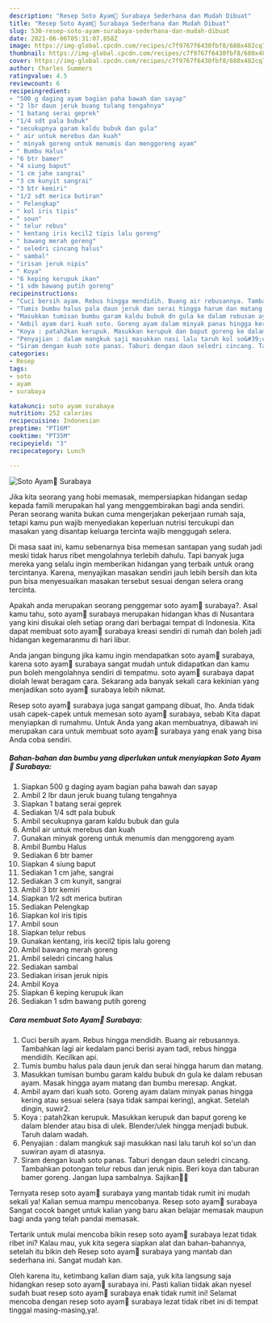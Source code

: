 ```yaml
---
description: "Resep Soto Ayam🍲 Surabaya Sederhana dan Mudah Dibuat"
title: "Resep Soto Ayam🍲 Surabaya Sederhana dan Mudah Dibuat"
slug: 530-resep-soto-ayam-surabaya-sederhana-dan-mudah-dibuat
date: 2021-06-06T05:31:07.858Z
image: https://img-global.cpcdn.com/recipes/c7f9767f6430fbf8/680x482cq70/soto-ayam🍲-surabaya-foto-resep-utama.jpg
thumbnail: https://img-global.cpcdn.com/recipes/c7f9767f6430fbf8/680x482cq70/soto-ayam🍲-surabaya-foto-resep-utama.jpg
cover: https://img-global.cpcdn.com/recipes/c7f9767f6430fbf8/680x482cq70/soto-ayam🍲-surabaya-foto-resep-utama.jpg
author: Charles Summers
ratingvalue: 4.5
reviewcount: 6
recipeingredient:
- "500 g daging ayam bagian paha bawah dan sayap"
- "2 lbr daun jeruk buang tulang tengahnya"
- "1 batang serai geprek"
- "1/4 sdt pala bubuk"
- "secukupnya garam kaldu bubuk dan gula"
- " air untuk merebus dan kuah"
- " minyak goreng untuk menumis dan menggoreng ayam"
- " Bumbu Halus"
- "6 btr bamer"
- "4 siung baput"
- "1 cm jahe sangrai"
- "3 cm kunyit sangrai"
- "3 btr kemiri"
- "1/2 sdt merica butiran"
- " Pelengkap"
- " kol iris tipis"
- " soun"
- " telur rebus"
- " kentang iris kecil2 tipis lalu goreng"
- " bawang merah goreng"
- " seledri cincang halus"
- " sambal"
- "irisan jeruk nipis"
- " Koya"
- "6 keping kerupuk ikan"
- "1 sdm bawang putih goreng"
recipeinstructions:
- "Cuci bersih ayam. Rebus hingga mendidih. Buang air rebusannya. Tambahkan lagi air kedalam panci berisi ayam tadi, rebus hingga mendidih. Kecilkan api."
- "Tumis bumbu halus pala daun jeruk dan serai hingga harum dan matang."
- "Masukkan tumisan bumbu garam kaldu bubuk dn gula ke dalam rebusan ayam. Masak hingga ayam matang dan bumbu meresap. Angkat."
- "Ambil ayam dari kuah soto. Goreng ayam dalam minyak panas hingga kering atau sesuai selera (saya tidak sampai kering), angkat. Setelah dingin, suwir2."
- "Koya : patah2kan kerupuk. Masukkan kerupuk dan baput goreng ke dalam blender atau bisa di ulek. Blender/ulek hingga menjadi bubuk. Taruh dalam wadah."
- "Penyajian : dalam mangkuk saji masukkan nasi lalu taruh kol so&#39;un dan suwiran ayam di atasnya."
- "Siram dengan kuah soto panas. Taburi dengan daun seledri cincang. Tambahkan potongan telur rebus dan jeruk nipis. Beri koya dan taburan bamer goreng. Jangan lupa sambalnya. Sajikan🍲😋"
categories:
- Resep
tags:
- soto
- ayam
- surabaya

katakunci: soto ayam surabaya 
nutrition: 252 calories
recipecuisine: Indonesian
preptime: "PT16M"
cooktime: "PT35M"
recipeyield: "3"
recipecategory: Lunch

---
```



![Soto Ayam🍲 Surabaya](https://img-global.cpcdn.com/recipes/c7f9767f6430fbf8/680x482cq70/soto-ayam🍲-surabaya-foto-resep-utama.jpg)

Jika kita seorang yang hobi memasak, mempersiapkan hidangan sedap kepada famili merupakan hal yang menggembirakan bagi anda sendiri. Peran seorang  wanita bukan cuma mengerjakan pekerjaan rumah saja, tetapi kamu pun wajib menyediakan keperluan nutrisi tercukupi dan masakan yang disantap keluarga tercinta wajib menggugah selera.

Di masa  saat ini, kamu sebenarnya bisa memesan santapan yang sudah jadi meski tidak harus ribet mengolahnya terlebih dahulu. Tapi banyak juga mereka yang selalu ingin memberikan hidangan yang terbaik untuk orang tercintanya. Karena, menyajikan masakan sendiri jauh lebih bersih dan kita pun bisa menyesuaikan masakan tersebut sesuai dengan selera orang tercinta. 



Apakah anda merupakan seorang penggemar soto ayam🍲 surabaya?. Asal kamu tahu, soto ayam🍲 surabaya merupakan hidangan khas di Nusantara yang kini disukai oleh setiap orang dari berbagai tempat di Indonesia. Kita dapat membuat soto ayam🍲 surabaya kreasi sendiri di rumah dan boleh jadi hidangan kegemaranmu di hari libur.

Anda jangan bingung jika kamu ingin mendapatkan soto ayam🍲 surabaya, karena soto ayam🍲 surabaya sangat mudah untuk didapatkan dan kamu pun boleh mengolahnya sendiri di tempatmu. soto ayam🍲 surabaya dapat diolah lewat beragam cara. Sekarang ada banyak sekali cara kekinian yang menjadikan soto ayam🍲 surabaya lebih nikmat.

Resep soto ayam🍲 surabaya juga sangat gampang dibuat, lho. Anda tidak usah capek-capek untuk memesan soto ayam🍲 surabaya, sebab Kita dapat menyiapkan di rumahmu. Untuk Anda yang akan membuatnya, dibawah ini merupakan cara untuk membuat soto ayam🍲 surabaya yang enak yang bisa Anda coba sendiri.

<!--inarticleads1-->

##### Bahan-bahan dan bumbu yang diperlukan untuk menyiapkan Soto Ayam🍲 Surabaya:

1. Siapkan 500 g daging ayam bagian paha bawah dan sayap
1. Ambil 2 lbr daun jeruk buang tulang tengahnya
1. Siapkan 1 batang serai geprek
1. Sediakan 1/4 sdt pala bubuk
1. Ambil secukupnya garam kaldu bubuk dan gula
1. Ambil  air untuk merebus dan kuah
1. Gunakan  minyak goreng untuk menumis dan menggoreng ayam
1. Ambil  Bumbu Halus
1. Sediakan 6 btr bamer
1. Siapkan 4 siung baput
1. Sediakan 1 cm jahe, sangrai
1. Sediakan 3 cm kunyit, sangrai
1. Ambil 3 btr kemiri
1. Siapkan 1/2 sdt merica butiran
1. Sediakan  Pelengkap
1. Siapkan  kol iris tipis
1. Ambil  soun
1. Siapkan  telur rebus
1. Gunakan  kentang, iris kecil2 tipis lalu goreng
1. Ambil  bawang merah goreng
1. Ambil  seledri cincang halus
1. Sediakan  sambal
1. Sediakan irisan jeruk nipis
1. Ambil  Koya
1. Siapkan 6 keping kerupuk ikan
1. Sediakan 1 sdm bawang putih goreng




<!--inarticleads2-->

##### Cara membuat Soto Ayam🍲 Surabaya:

1. Cuci bersih ayam. Rebus hingga mendidih. Buang air rebusannya. Tambahkan lagi air kedalam panci berisi ayam tadi, rebus hingga mendidih. Kecilkan api.
1. Tumis bumbu halus pala daun jeruk dan serai hingga harum dan matang.
1. Masukkan tumisan bumbu garam kaldu bubuk dn gula ke dalam rebusan ayam. Masak hingga ayam matang dan bumbu meresap. Angkat.
1. Ambil ayam dari kuah soto. Goreng ayam dalam minyak panas hingga kering atau sesuai selera (saya tidak sampai kering), angkat. Setelah dingin, suwir2.
1. Koya : patah2kan kerupuk. Masukkan kerupuk dan baput goreng ke dalam blender atau bisa di ulek. Blender/ulek hingga menjadi bubuk. Taruh dalam wadah.
1. Penyajian : dalam mangkuk saji masukkan nasi lalu taruh kol so&#39;un dan suwiran ayam di atasnya.
1. Siram dengan kuah soto panas. Taburi dengan daun seledri cincang. Tambahkan potongan telur rebus dan jeruk nipis. Beri koya dan taburan bamer goreng. Jangan lupa sambalnya. Sajikan🍲😋




Ternyata resep soto ayam🍲 surabaya yang mantab tidak rumit ini mudah sekali ya! Kalian semua mampu mencobanya. Resep soto ayam🍲 surabaya Sangat cocok banget untuk kalian yang baru akan belajar memasak maupun bagi anda yang telah pandai memasak.

Tertarik untuk mulai mencoba bikin resep soto ayam🍲 surabaya lezat tidak ribet ini? Kalau mau, yuk kita segera siapkan alat dan bahan-bahannya, setelah itu bikin deh Resep soto ayam🍲 surabaya yang mantab dan sederhana ini. Sangat mudah kan. 

Oleh karena itu, ketimbang kalian diam saja, yuk kita langsung saja hidangkan resep soto ayam🍲 surabaya ini. Pasti kalian tiidak akan nyesel sudah buat resep soto ayam🍲 surabaya enak tidak rumit ini! Selamat mencoba dengan resep soto ayam🍲 surabaya lezat tidak ribet ini di tempat tinggal masing-masing,ya!.

